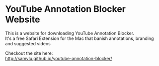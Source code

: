 # YouTube Annotation Blocker Website
This is a website for downloading YouTube Annotation Blocker.  
It's a free Safari Extension for the Mac that banish annotations, branding and suggested videos

Checkout the site here:  
http://samvlu.github.io/youtube-annotation-blocker/